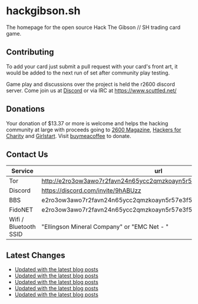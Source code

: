 # hackgibson.sh
The homepage for the open source Hack The Gibson // SH trading card game.


## Contributing

To add your card just submit a pull request with your card's front art, it would be added to the next run of set after community play testing.

Game play and discussions over the project is held the r2600 discord server. Come join us at [Discord](https://discord.com/invite/9hABUzz) or via IRC at https://www.scuttled.net/


## Donations

Your donation of $13.37 or more is welcome and helps the hacking community at large with proceeds going to [2600 Magazine](https://2600.com/), [Hackers for Charity](https://hackersforcharity.org) and [Girlstart](https://girlstart.org).  Visit [buymeacoffee](https://www.buymeacoffee.com/hackgibson.sh) to donate.


## Contact Us

Service | url
-|-
Tor | http://e2ro3ow3awo7r2favn24n65ycc2qmzkoayn5r57e3f56nvjwdcgg32ad.onion
Discord | https://discord.com/invite/9hABUzz
BBS | e2ro3ow3awo7r2favn24n65ycc2qmzkoayn5r57e3f56nvjwdcgg32ad.onion:23
FidoNET | e2ro3ow3awo7r2favn24n65ycc2qmzkoayn5r57e3f56nvjwdcgg32ad.onion:24554
Wifi / Bluetooth SSID | "Ellingson Mineral Company" or "EMC Net - <fidonet address>"

## Latest Changes
<!-- BLOG-POST-LIST:START -->
- [Updated with the latest blog posts](https://github.com/DFW2600/hackgibson.sh/commit/680574a1c7e404abff3940f462dc927735ab4fd6)
- [Updated with the latest blog posts](https://github.com/DFW2600/hackgibson.sh/commit/cf5c9a39538ced2c78a6730cfb2b66466838cbe6)
- [Updated with the latest blog posts](https://github.com/DFW2600/hackgibson.sh/commit/434a6fa282b731f8348f2543eb3a884e563737ce)
- [Updated with the latest blog posts](https://github.com/DFW2600/hackgibson.sh/commit/81f2bc0a2eec15650cca2005c85e3fa13b57d70a)
- [Updated with the latest blog posts](https://github.com/DFW2600/hackgibson.sh/commit/2f4864b930381b186279d42d8be067cee486ac2f)
<!-- BLOG-POST-LIST:END -->
